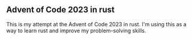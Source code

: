 ## Advent of Code 2023 in rust

This is my attempt at the Advent of Code 2023 in rust. I'm using this as a way to learn rust and improve my
problem-solving skills.

